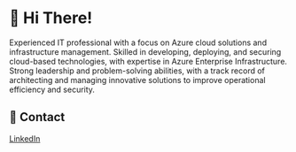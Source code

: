 # 👋 Hi There!

Experienced IT professional with a focus on Azure cloud solutions and infrastructure management. Skilled in developing, deploying, and securing cloud-based technologies, with expertise in Azure Enterprise Infrastructure. Strong leadership and problem-solving abilities, with a track record of architecting and managing innovative solutions to improve operational efficiency and security.


## 💌 Contact
[LinkedIn](https://linkedin.com/in/jameswassinger)






